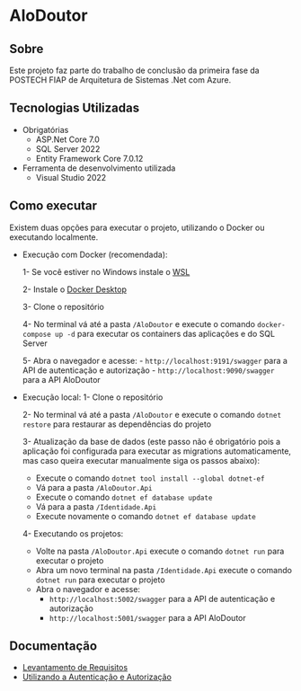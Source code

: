 # AloDoutor

## Sobre

Este projeto faz parte do trabalho de conclusão da primeira fase da POSTECH FIAP de Arquitetura de Sistemas .Net com Azure.


## Tecnologias Utilizadas

- Obrigatórias
    - ASP.Net Core 7.0
    - SQL Server 2022
    - Entity Framework Core 7.0.12
- Ferramenta de desenvolvimento utilizada
    - Visual Studio 2022
   

## Como executar

Existem duas opções para executar o projeto, utilizando o Docker ou executando localmente.

- Execução com Docker (recomendada):
    
    1- Se você estiver no Windows instale o [WSL](https://learn.microsoft.com/pt-br/windows/wsl/install)

    2- Instale o [Docker Desktop](https://www.docker.com/products/docker-desktop/)
    
    3- Clone o repositório
    
    4- No terminal vá até a pasta `/AloDoutor` e execute o comando `docker-compose up -d` para executar os containers das aplicações e do SQL Server
    
    5- Abra o navegador e acesse:
        -  `http://localhost:9191/swagger` para a API de autenticação e autorização
        -  `http://localhost:9090/swagger` para a API AloDoutor


- Execução local:
    1- Clone o repositório

    2- No terminal vá até a pasta `/AloDoutor` e execute o comando `dotnet restore` para restaurar as dependências do projeto
    
    3- Atualização da base de dados (este passo não é obrigatório pois a aplicação foi configurada para executar as migrations automaticamente, mas caso queira executar manualmente siga os passos abaixo):
    - Execute o comando `dotnet tool install --global dotnet-ef`
    - Vá para a pasta `/AloDoutor.Api`
    - Execute o comando `dotnet ef database update`
    - Vá para a pasta `/Identidade.Api`
    - Execute novamente o comando `dotnet ef database update`
    
    4- Executando os projetos:
    - Volte na pasta `/AloDoutor.Api` execute o comando `dotnet run` para executar o projeto
    - Abra um novo terminal na pasta `/Identidade.Api` execute o comando `dotnet run` para executar o projeto
    - Abra o navegador e acesse:
        -  `http://localhost:5002/swagger` para a API de autenticação e autorização
        -  `http://localhost:5001/swagger` para a API AloDoutor 




## Documentação

- [Levantamento de Requisitos](./documentacao/requisitos.md)
- [Utilizando a Autenticação e Autorização](./documentacao/autenticacao.md)